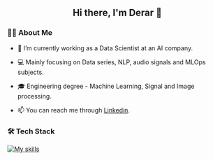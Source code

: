 ## <p align="center">Hi there, I'm Derar 👋</p>

### 👨‍💻 About Me

- 🌱 I’m currently working as a Data Scientist at an AI company.

- :computer: Mainly focusing on Data series, NLP, audio signals and MLOps subjects.

- :mortar_board: Engineering degree - Machine Learning, Signal and Image processing.

- 📫 You can reach me through [Linkedin](https://www.linkedin.com/in/derar-el-hafiane-29a042149/).

### :hammer_and_wrench: Tech Stack

[![My skills](https://skillicons.dev/icons?i=py,pytorch,tensorflow,fastapi,docker,gitlab,gcp,matlab,c,cpp&perline=5)](https://skillicons.dev)



<!--
**Derarelh/Derarelh** is a ✨ _special_ ✨ repository because its `README.md` (this file) appears on your GitHub profile.

Here are some ideas to get you started:

- 🔭 I’m currently working on ...
- 🌱 I’m currently learning ...
- 👯 I’m looking to collaborate on ...
- 🤔 I’m looking for help with ...
- 💬 Ask me about ...


- 😄 Pronouns: ...
- ⚡ Fun fact: ...
-->
